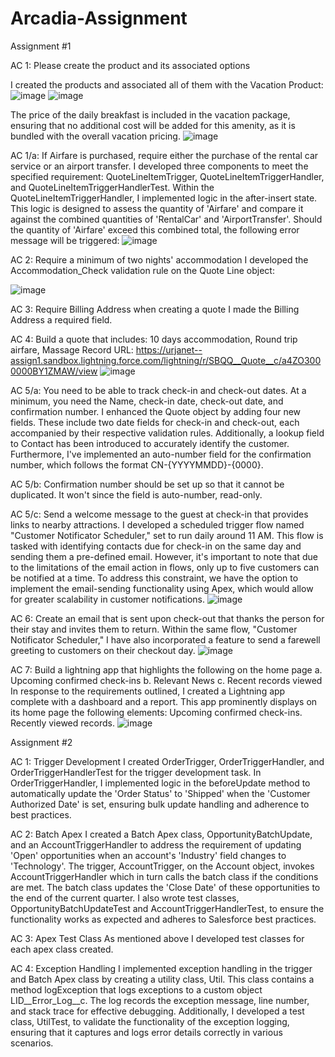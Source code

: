 # Arcadia-Assignment

Assignment #1


AC 1: Please create the product and its associated options

I created the products and associated all of them with the Vacation Product:
![image](https://github.com/kevinshehu/Arcadia-Assignment/assets/57314395/0555b545-9ad5-4e08-b86e-660816c9b394)
![image](https://github.com/kevinshehu/Arcadia-Assignment/assets/57314395/a2e2a5c5-3787-4438-97f3-14fb5422b3a0)

The price of the daily breakfast is included in the vacation package, ensuring that no additional cost will be added for this amenity, as it is bundled with the overall vacation pricing.
![image](https://github.com/kevinshehu/Arcadia-Assignment/assets/57314395/e4e338a4-32aa-49d0-bcf3-3e5dcafb4efc)




AC 1/a: If Airfare is purchased, require either the purchase of the rental car service or an airport transfer.
I developed three components to meet the specified requirement: QuoteLineItemTrigger, QuoteLineItemTriggerHandler, and QuoteLineItemTriggerHandlerTest. Within the QuoteLineItemTriggerHandler, I implemented logic in the after-insert state. This logic is designed to assess the quantity of 'Airfare' and compare it against the combined quantities of 'RentalCar' and 'AirportTransfer'. Should the quantity of 'Airfare' exceed this combined total, the following error message will be triggered:
![image](https://github.com/kevinshehu/Arcadia-Assignment/assets/57314395/382d5e6b-9898-44da-a3b1-05b490a5222e)



AC 2: Require a minimum of two nights' accommodation
I developed the Accommodation_Check validation rule on the Quote Line object:

![image](https://github.com/kevinshehu/Arcadia-Assignment/assets/57314395/b208e6aa-2bf2-4d6d-9d63-00cf5b054bff)



AC 3: Require Billing Address when creating a quote
I made the Billing Address a required field.



AC 4: Build a quote that includes: 10 days accommodation, Round trip airfare, Massage
Record URL: https://urjanet--assign1.sandbox.lightning.force.com/lightning/r/SBQQ__Quote__c/a4ZO3000000BY1ZMAW/view
![image](https://github.com/kevinshehu/Arcadia-Assignment/assets/57314395/b9981d65-d57a-43d5-8c6c-8f8ad8e409b5)



AC 5/a: You need to be able to track check-in and check-out dates. At a minimum, you need the Name, check-in date, check-out date, and confirmation number.
I enhanced the Quote object by adding four new fields. These include two date fields for check-in and check-out, each accompanied by their respective validation rules. Additionally, a lookup field to Contact has been introduced to accurately identify the customer. Furthermore, I've implemented an auto-number field for the confirmation number, which follows the format CN-{YYYYMMDD}-{0000}.



AC 5/b: Confirmation number should be set up so that it cannot be duplicated.
It won't since the field is auto-number, read-only.



AC 5/c: Send a welcome message to the guest at check-in that provides links to nearby attractions.
I developed a scheduled trigger flow named "Customer Notificator Scheduler," set to run daily around 11 AM. This flow is tasked with identifying contacts due for check-in on the same day and sending them a pre-defined email. However, it's important to note that due to the limitations of the email action in flows, only up to five customers can be notified at a time. To address this constraint, we have the option to implement the email-sending functionality using Apex, which would allow for greater scalability in customer notifications.
![image](https://github.com/kevinshehu/Arcadia-Assignment/assets/57314395/b196c611-e995-4d67-b3fd-7ed7ee544e81)


AC 6: Create an email that is sent upon check-out that thanks the person for their stay and invites them to return.
Within the same flow, "Customer Notificator Scheduler," I have also incorporated a feature to send a farewell greeting to customers on their checkout day.
![image](https://github.com/kevinshehu/Arcadia-Assignment/assets/57314395/8d05ab35-2f3b-4919-ae27-54017833a87d)



AC 7: Build a lightning app that highlights the following on the home page a. Upcoming confirmed check-ins b. Relevant News c. Recent records viewed
In response to the requirements outlined, I created a Lightning app complete with a dashboard and a report. This app prominently displays on its home page the following elements: Upcoming confirmed check-ins. Recently viewed records.
![image](https://github.com/kevinshehu/Arcadia-Assignment/assets/57314395/6216c551-1bd5-4f85-9722-3fa4aaf12254)




Assignment #2

AC 1: Trigger Development
I created OrderTrigger, OrderTriggerHandler, and OrderTriggerHandlerTest for the trigger development task. In OrderTriggerHandler, I implemented logic in the beforeUpdate method to automatically update the 'Order Status' to 'Shipped' when the 'Customer Authorized Date' is set, ensuring bulk update handling and adherence to best practices.



AC 2: Batch Apex
I created a Batch Apex class, OpportunityBatchUpdate, and an AccountTriggerHandler to address the requirement of updating 'Open' opportunities when an account's 'Industry' field changes to 'Technology'. The trigger, AccountTrigger, on the Account object, invokes AccountTriggerHandler which in turn calls the batch class if the conditions are met. The batch class updates the 'Close Date' of these opportunities to the end of the current quarter. I also wrote test classes, OpportunityBatchUpdateTest and AccountTriggerHandlerTest, to ensure the functionality works as expected and adheres to Salesforce best practices.



AC 3: Apex Test Class
As mentioned above I developed test classes for each apex class created.



AC 4: Exception Handling
I implemented exception handling in the trigger and Batch Apex class by creating a utility class, Util. This class contains a method logException that logs exceptions to a custom object LID__Error_Log__c. The log records the exception message, line number, and stack trace for effective debugging. Additionally, I developed a test class, UtilTest, to validate the functionality of the exception logging, ensuring that it captures and logs error details correctly in various scenarios.



